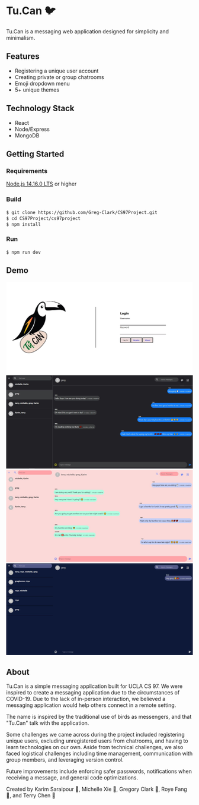 # Tu.Can 🐦
Tu.Can is a messaging web application designed for simplicity and minimalism.

## Features
* Registering a unique user account
* Creating private or group chatrooms
* Emoji dropdown menu
* 5+ unique themes</br>

## Technology Stack
* React 
* Node/Express
* MongoDB

## Getting Started

### Requirements

[Node.js 14.16.0 LTS](https://nodejs.org/en/) or higher

### Build
```
$ git clone https://github.com/Greg-Clark/CS97Project.git
$ cd CS97Project/cs97project
$ npm install
```

### Run
```
$ npm run dev
```

## Demo
![demopic1](./cs97project/src/images/demo/demopic1.JPG) ![demopic2](./cs97project/src/images/demo/demopic2.JPG)
![demopic3](./cs97project/src/images/demo/demopic3.JPG) ![demopic4](./cs97project/src/images/demo/demopic4.JPG)

## About
Tu.Can is a simple messaging application built for UCLA CS 97. We were inspired to create a messaging application due to the circumstances of COVID-19. Due to the lack of in-person interaction, we believed a messaging application would help others connect in a remote setting.<br/>

The name is inspired by the traditional use of birds as messengers, and that "Tu.Can" talk with the application.<br/>

Some challenges we came across during the project included registering unique users, excluding unregistered users from chatrooms, and having to learn technologies on our own. Aside from technical challenges, we also faced logistical challenges including time management, communication with group members, and leveraging version control.</br>

Future improvements include enforcing safer passwords, notifications when receiving a message, and general code optimizations.<br/>

Created by Karim Saraipour 🌯, Michelle Xie 🐐, Gregory Clark 🍎, Roye Fang 🥛, and Terry Chen 🍳
